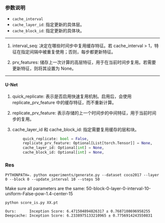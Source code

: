 ### 参数说明

- `cache_interval`
- `cache_layer_id`: 指定更新的具体层。
- `cache_block_id`: 指定更新的具体块。

---


1.	interval_seq: 决定在哪些时间步中复用缓存特征。若 cache_interval > 1，特征在指定间隔中被重复使用；否则，每步都更新特征。

2.	prv_features: 储存上一次计算的高层特征，用于在当前时间步复用。若需要更新特征，则将其设置为 None。

---

#### U-Net

1. quick_replicate: 表示是否启用快速复用机制。启用后，会使用 replicate_prv_feature 中的缓存特征，而不重新计算。

2. replicate_prv_feature: 表示存储的上一个时间步的中间特征，用于当前时间步的复用。

3. cache_layer_id 和 cache_block_id: 指定需要复用缓存的层和块。

```python
        quick_replicate: bool = False,
        replicate_prv_feature: Optional[List[torch.Tensor]] = None,
        cache_layer_id: Optional[int] = None,
        cache_block_id: Optional[int] = None,
```

### Res

```
PYTHONPATH=. python experiments/generate.py --dataset coco2017 --layer 0 --block 0 --update_interval 10 --steps 50
```

Make sure all parameters are the same:
50-block-0-layer-0-interval-10-uniform-False-pow-1.4-center-15

```
python score_is.py XX.pt
```

```
Ours:      Inception Score: 6.471504894826317 ± 0.7687108696958255
Deepcache: Inception Score: 6.2338975133210965 ± 0.7756914243550831
```